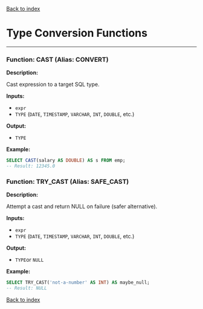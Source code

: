 [Back to index](./README.md)

# Type Conversion Functions

---

### Function: CAST (Alias: CONVERT)
**Description:** 

Cast expression to a target SQL type.

**Inputs:** 
- `expr`
- `TYPE` (`DATE`, `TIMESTAMP`, `VARCHAR`, `INT`, `DOUBLE`, etc.)

**Output:** 
- `TYPE`

**Example:**
```sql
SELECT CAST(salary AS DOUBLE) AS s FROM emp;
-- Result: 12345.0
```

### Function: TRY_CAST (Alias: SAFE_CAST)
**Description:** 

Attempt a cast and return NULL on failure (safer alternative).

**Inputs:** 
- `expr`
- `TYPE` (`DATE`, `TIMESTAMP`, `VARCHAR`, `INT`, `DOUBLE`, etc.)

**Output:** 

- `TYPE`or `NULL`

**Example:**
```sql
SELECT TRY_CAST('not-a-number' AS INT) AS maybe_null;
-- Result: NULL
```

[Back to index](./README.md)
